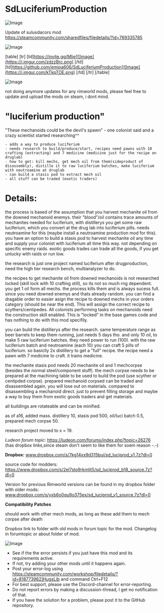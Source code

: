 # SdLuciferiumProduction

![Image](https://i.imgur.com/WAEzk68.png)

Update of sulusdacors mod
https://steamcommunity.com/sharedfiles/filedetails/?id=769335785

![Image](https://i.imgur.com/7Gzt3Rg.png)


[table]
	[tr]
		[td]https://invite.gg/Mlie]![Image](https://i.imgur.com/zdzzBrc.png)
[/td]
		[td]https://github.com/emipa606/SdLuciferiumProduction]![Image](https://i.imgur.com/kTkpTOE.png)
[/td]
	[/tr]
[/table]
	
![Image](https://i.imgur.com/NOW7jU1.png)


not doing anymore updates for any rimworld mods, please feel free to update and upload the mods on steam, i dont mind.

# &quot;luciferium production&quot;


&quot;These mechanoids could be the devil&apos;s spawn&quot; - one colonist said and a crazy scientist started researching^^
	
	- adds a way to produce luciferium
	- needs research to build/produce/start, recipes need pawns with 10 crafting (extracting) and 7 medicine (medicine just for the recipe on druglab)
	- how to get: kill mechs, get mech oil from them(sideproduct of disassembly), distille it to raw luciferium batches, make luciferium with neutroamine at druglab
	- can build a stasis pod to extract mech oil
	- all stuff can be traded (exotic traders)

# Details:


the process is based of the assumption that you harvest mechanite oil from the downed mechanoid enemys. their &quot;blood&quot;/oil contains trace amounts of mechanites needed for luciferium, with distillerys you get some raw luciferium, which you convert at the drug lab into luciferium pills. needs neutroamine for this (maybe install a neutroamine production mod for this). you have an option to build a stasis pod to harvest mechanite oil any time and supply your colonist with luciferium all time this way. not depending on specific enemy raids. exotic goods trades can trade all the goods, if you get unlucky with raids or run low.

the research is just one project named luciferium after drugproduction, need the high tier research bench, multianalyzer to do.

the recipes to get mechanite oil from downed mechanoids is not researched locked (skill lock with 10 crafting still), so its not so much rng dependent. you get 1 oil form all mechs. the process kills them and is always sucess full. since you need downed enemys and thats already random. you can find a dragable order to easier asign the recipe to downed mechs in your orders category (should be near the end). This will assign the correct recipe to scythers/centipedes. All colonists performing tasks on mechanoids need the construction skill enabled. This is &quot;locked&quot; in the base games code and has nothing to do with this mod specifily.

you can build the distillerys after the research. same temperature range as beer barrels to keep them running, just needs 5 days tho. and only 10 oil, to make 5 raw luciferium batches. they need power to run (100). with the raw luciferium batch and neutroamine (each 10) you can craft 5 pills of luciferium. so basiclly 2x distillery to get a &quot;full&quot; recipe. the recipe need a pawn with 7 medicine to craft. it trains medicine.

the mechanite stasis pod needs 20 mechanite oil and 1 mechcorpse (besides the normal steel/component stuff). the mech corpse needs to be prepared at the machining table to be used to build the pod (use scyther or centipded corpse). prepared mechanoid corpsed can be traded and disassembled again, you will lose out on materials. compared to disassembling a mechanoid direct. just to prevent filling storage and maybe a way to buy them from exotic goods traders and get materials.

all buildings are rotateable and can be minified.

as of a16, added mass. distillery 10, stasis pod 500, oil/luci batch 0.5, prepared mech corpse 50.

research project moved to x = 19.

*Ludeon forum topic:*
https://ludeon.com/forums/index.php?topic=26276
(has dropbox links,since steam don&apos;t seem to like them for soem reason -.-)

**Dropbox:** www.dropbox.com/s/7kg14xx9d315bui/sd_luciprod_v1.7z?dl=0

source code for modders: https://www.dropbox.com/s/2el7sto9rkmlit5/sd_luciprod_b18_source.7z?dl=0

Version for previous Rimworld versions can be found in my dropbox folder with older mods: www.dropbox.com/s/yxb6o0qu9o375ex/sd_luciprod_v1_source.7z?dl=0

**Compatibility Patches**

should work with other mech mods, as long as these add them to mech corpse after death

Dropbox link to folder with old mods in forum topic for the mod.
Changelog in forumtopic or about folder of mod.


![Image](https://i.imgur.com/Rs6T6cr.png)



-  See if the the error persists if you just have this mod and its requirements active.
-  If not, try adding your other mods until it happens again.
-  Post your error-log using https://steamcommunity.com/workshop/filedetails/?id=818773962]HugsLib and command Ctrl+F12
-  For best support, please use the Discord-channel for error-reporting.
-  Do not report errors by making a discussion-thread, I get no notification of that.
-  If you have the solution for a problem, please post it to the GitHub repository.



